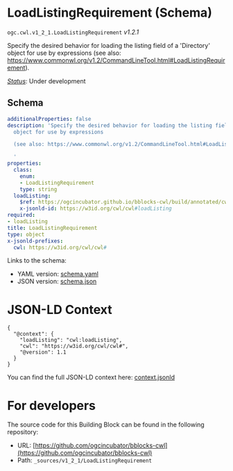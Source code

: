 
# LoadListingRequirement (Schema)

`ogc.cwl.v1_2_1.LoadListingRequirement` *v1.2.1*

Specify the desired behavior for loading the listing field of a 'Directory' object for use by expressions
(see also: https://www.commonwl.org/v1.2/CommandLineTool.html#LoadListingRequirement).


[*Status*](http://www.opengis.net/def/status): Under development

## Schema

```yaml
additionalProperties: false
description: 'Specify the desired behavior for loading the listing field of a ''Directory''
  object for use by expressions

  (see also: https://www.commonwl.org/v1.2/CommandLineTool.html#LoadListingRequirement).

  '
properties:
  class:
    enum:
    - LoadListingRequirement
    type: string
  loadListing:
    $ref: https://ogcincubator.github.io/bblocks-cwl/build/annotated/cwl/v1_2_1/LoadListingEnum/schema.yaml
    x-jsonld-id: https://w3id.org/cwl/cwl#loadListing
required:
- loadListing
title: LoadListingRequirement
type: object
x-jsonld-prefixes:
  cwl: https://w3id.org/cwl/cwl#

```

Links to the schema:

* YAML version: [schema.yaml](https://ogcincubator.github.io/bblocks-cwl/build/annotated/cwl/v1_2_1/LoadListingRequirement/schema.json)
* JSON version: [schema.json](https://ogcincubator.github.io/bblocks-cwl/build/annotated/cwl/v1_2_1/LoadListingRequirement/schema.yaml)


# JSON-LD Context

```jsonld
{
  "@context": {
    "loadListing": "cwl:loadListing",
    "cwl": "https://w3id.org/cwl/cwl#",
    "@version": 1.1
  }
}
```

You can find the full JSON-LD context here:
[context.jsonld](https://ogcincubator.github.io/bblocks-cwl/build/annotated/cwl/v1_2_1/LoadListingRequirement/context.jsonld)


# For developers

The source code for this Building Block can be found in the following repository:

* URL: [https://github.com/ogcincubator/bblocks-cwl](https://github.com/ogcincubator/bblocks-cwl)
* Path: `_sources/v1_2_1/LoadListingRequirement`

